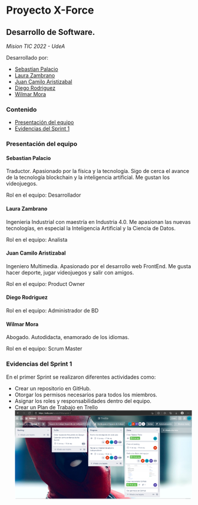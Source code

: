 # Proyecto X-Force
## Desarrollo de Software. 
*Mision TIC 2022 - UdeA*

Desarrollado por:
* [Sebastian Palacio](https://github.com/SebasGrammar/Proyecto#sebastian-palacio)
* [Laura Zambrano](https://github.com/SebasGrammar/Proyecto#laura-zambrano)
* [Juan Camilo Aristizabal](https://github.com/SebasGrammar/Proyecto#juan-camilo-aristizabal)
* [Diego Rodriguez](https://github.com/SebasGrammar/Proyecto#diego-rodriguez)
* [Wilmar Mora](https://github.com/SebasGrammar/Proyecto#wilmar-mora)

### Contenido
- [Presentación del equipo](https://github.com/SebasGrammar/Proyecto#presentaci%C3%B3n-del-equipo)
- [Evidencias del Sprint 1](https://github.com/SebasGrammar/Proyecto#Evidencias-del-Sprint-1)

### Presentación del equipo
#### Sebastian Palacio
Traductor. Apasionado por la física y la tecnología. Sigo de cerca el avance de la tecnología blockchain y la inteligencia artificial. Me gustan los videojuegos.

Rol en el equipo: Desarrollador
#### Laura Zambrano
Ingenieria Industrial con maestría en Industria 4.0. Me apasionan las nuevas tecnologías, en especial la Inteligencia Artificial y la Ciencia de Datos.

Rol en el equipo: Analista
#### Juan Camilo Aristizabal
Ingeniero Multimedia. Apasionado por el desarrollo web FrontEnd. Me gusta hacer deporte, jugar videojuegos
y salir con amigos.

Rol en el equipo: Product Owner
#### Diego Rodriguez

Rol en el equipo: Administrador de BD
#### Wilmar Mora
Abogado. Autodidacta, enamorado de los idiomas. 

Rol en el equipo: Scrum Master

### Evidencias del Sprint 1
En el primer Sprint se realizaron diferentes actividades como:
- Crear un repositorio en GitHub.
- Otorgar los permisos necesarios para todos los miembros.
- Asignar los roles y responsabilidades dentro del equipo.
- Crear un Plan de Trabajo en Trello
[![Trello Sprint 1](/imagenes/trelloSemana1.PNG)](https://trello.com/b/cntmPM2a/sprint-1)




